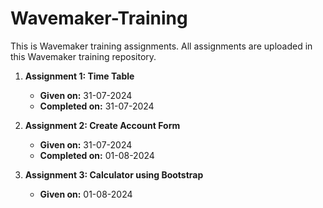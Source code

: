 # Wavemaker-Training
This is Wavemaker training assignments. All assignments are uploaded in this Wavemaker training repository.
1. **Assignment 1: Time Table**
   - **Given on:** 31-07-2024
   - **Completed on:** 31-07-2024

2. **Assignment 2: Create Account Form**
   - **Given on:** 31-07-2024
   - **Completed on:** 01-08-2024

3. **Assignment 3: Calculator using Bootstrap**
   - **Given on:** 01-08-2024